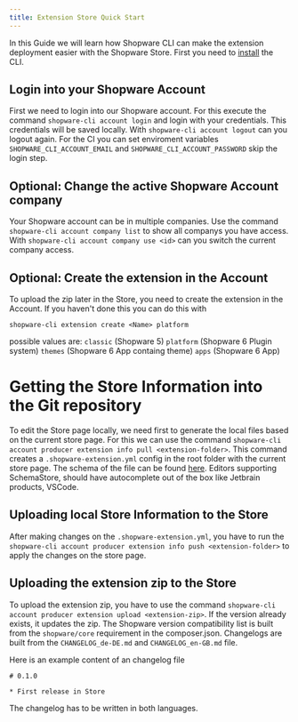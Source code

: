 ```yaml
---
title: Extension Store Quick Start
---
```


In this Guide we will learn how Shopware CLI can make the extension deployment easier with the Shopware Store. 
First you need to [install](../install) the CLI.

## Login into your Shopware Account

First we need to login into our Shopware account. For this execute the command `shopware-cli account login` and login with your credentials. This credentials will be saved locally. With `shopware-cli account logout` can you logout again. For the CI you can set enviroment variables `SHOPWARE_CLI_ACCOUNT_EMAIL` and `SHOPWARE_CLI_ACCOUNT_PASSWORD` skip the login step.


## Optional: Change the active Shopware Account company

Your Shopware account can be in multiple companies. Use the command `shopware-cli account company list` to show all companys you have access.
With `shopware-cli account company use <id>` can you switch the current company access.

## Optional: Create the extension in the Account

To upload the zip later in the Store, you need to create the extension in the Account. If you haven't done this you can do this with

```
shopware-cli extension create <Name> platform
```

possible values are: `classic` (Shopware 5) `platform` (Shopware 6 Plugin system) `themes` (Shopware 6 App containg theme) `apps` (Shopware 6 App)

# Getting the Store Information into the Git repository

To edit the Store page locally, we need first to generate the local files based on the current store page. 
For this we can use the command `shopware-cli account producer extension info pull <extension-folder>`.
This command creates a `.shopware-extension.yml` config in the root folder with the current store page. The schema of the file can be found [here](../shopware-extensions.yml-schema/). Editors supporting SchemaStore, should have autocomplete out of the box like Jetbrain products, VSCode.

## Uploading local Store Information to the Store

After making changes on the `.shopware-extension.yml`, you have to run the `shopware-cli account producer extension info push <extension-folder>` to apply the changes on the store page. 

## Uploading the extension zip to the Store

To upload the extension zip, you have to use the command `shopware-cli account producer extension upload <extension-zip>`.
If the version already exists, it updates the zip. The Shopware version compatibility list is built from the `shopware/core` requirement in the composer.json. Changelogs are built from the `CHANGELOG_de-DE.md` and `CHANGELOG_en-GB.md` file. 

Here is an example content of an changelog file

```
# 0.1.0

* First release in Store
```

The changelog has to be written in both languages. 